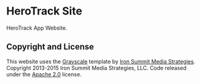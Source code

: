 # HeroTrack Site

HeroTrack App Website.

## Copyright and License
This website uses the [Grayscale](http://startbootstrap.com/template-overviews/grayscale/) template by [Iron Summit Media Strategies](http://www.ironsummitmedia.com/).
Copyright 2013-2015 Iron Summit Media Strategies, LLC. Code released under the [Apache 2.0](https://github.com/IronSummitMedia/startbootstrap-grayscale/blob/gh-pages/LICENSE) license.
